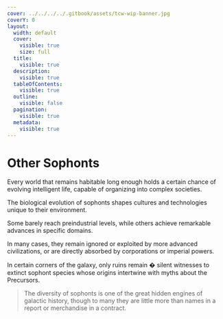 ```yaml
---
cover: ../../../../.gitbook/assets/tcw-wip-banner.jpg
coverY: 0
layout:
  width: default
  cover:
    visible: true
    size: full
  title:
    visible: true
  description:
    visible: true
  tableOfContents:
    visible: true
  outline:
    visible: false
  pagination:
    visible: true
  metadata:
    visible: true
---
```


# Other Sophonts

Every world that remains habitable long enough holds a certain chance of evolving intelligent life, capable of organizing into complex societies.

The biological evolution of sophonts shapes cultures and technologies unique to their environment.

Some barely reach preindustrial levels, while others achieve remarkable advances in specific domains.

In many cases, they remain ignored or exploited by more advanced civilizations, or are directly absorbed by corporations or imperial powers.

In certain corners of the galaxy, only ruins remain � silent witnesses to extinct sophont species whose origins intertwine with myths about the Precursors.

> The diversity of sophonts is one of the great hidden engines of galactic history, though to many they are little more than names in a report or merchandise in a contract.
